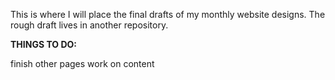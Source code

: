This is where I will place the final drafts of my monthly website designs. The rough draft lives in another repository.

<strong>THINGS TO DO:</strong>

finish other pages
work on content
